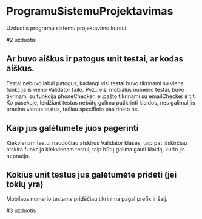 # ProgramuSistemuProjektavimas
Uzduotis programu sistemu projektavimo kursui.

#2 uzduotis
## Ar buvo aiškus ir patogus unit testai, ar kodas aiškus.
Testai nebuvo labai patogus, kadangi visi testai buvo tikrinami su viena funkcija iš vieno Validator failo. Pvz.: visi mobialus numerio testai, buvo tikrinami su funkcija phoneChecker, el.pašto tikrinami su emailChecker ir t.t. Ko pasekoje, leidžiant testus nebūtų galima patikrinti klaidos, nes galimai jis praeina vienus testus, tačiau specifinio pasirinkto ne.
	
## Kaip jus galėtumete juos pagerinti
Kiekvienam testui naudočiau atskirus Validator klases, taip pat išskirčiau atskira funkcija kiekvienam testui, taip būtų galima gauti klaidą, kurio jis nepraėjo.
	
## Kokius unit testus jus galėtumėte pridėti (jei tokių yra)
Mobilaus numerio testams pridėčiau tikrinima pagal prefix ir šalį.

#3 uzduotis

